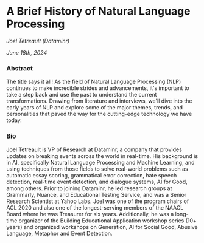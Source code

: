 # A Brief History of Natural Language Processing

*Joel Tetreault (Dataminr)*

*June 18th, 2024*


### Abstract

The title says it all!  As the field of Natural Language Processing (NLP) continues to make incredible strides and advancements, it's important to take a step back and use the past to understand the current transformations.  Drawing from literature and interviews, we'll dive into the early years of NLP and explore some of the major themes, trends, and personalities that paved the way for the cutting-edge technology we have today.



### Bio

Joel Tetreault is VP of Research at Dataminr, a company that provides updates on breaking events across the world in real-time. His background is in AI, specifically Natural Language Processing and Machine Learning, and using techniques from those fields to solve real-world problems such as automatic essay scoring, grammatical error correction, hate speech detection, real-time event detection, and dialogue systems, AI for Good, among others.  Prior to joining Dataminr, he led research groups at Grammarly, Nuance, and Educational Testing Service, and was a Senior Research Scientist at Yahoo Labs.   Joel was one of the program chairs of ACL 2020 and also one of the longest-serving members of the NAACL Board where he was Treasurer for six years.  Additionally, he was a long-time organizer of the Building Educational Application workshop series (10+ years) and organized workshops on Generation, AI for Social Good, Abusive Language, Metaphor and Event Detection.
